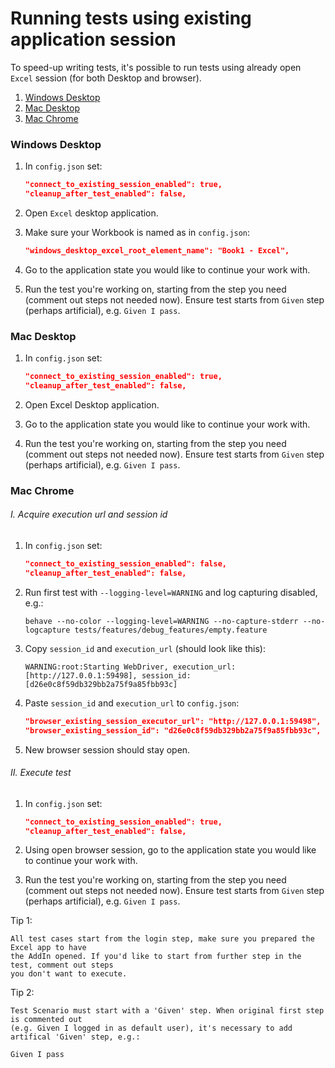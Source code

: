 # Running tests using existing application session

To speed-up writing tests, it's possible to run tests using already open `Excel` session (for both Desktop and browser). 

1. [Windows Desktop](#windows_desktop)
1. [Mac Desktop](#mac_desktop)
1. [Mac Chrome](#mac_chrome)

<a name="windows_desktop"></a>
### Windows Desktop

1. In `config.json` set:

    ```json
    "connect_to_existing_session_enabled": true,
    "cleanup_after_test_enabled": false,
    ```
    
1. Open `Excel` desktop application.

1. Make sure your Workbook is named as in `config.json`:
    ```json
    "windows_desktop_excel_root_element_name": "Book1 - Excel",
    ```

1. Go to the application state you would like to continue your work with. 

1. Run the test you're working on, starting from the step you need (comment out steps not needed now). Ensure test
starts from `Given` step (perhaps artificial), e.g. `Given I pass`.

<a name="mac_desktop"></a>
### Mac Desktop

1. In `config.json` set:

    ```json
    "connect_to_existing_session_enabled": true,
    "cleanup_after_test_enabled": false,
    ```
    
1. Open Excel Desktop application.

1. Go to the application state you would like to continue your work with. 

1. Run the test you're working on, starting from the step you need (comment out steps not needed now). Ensure test
starts from `Given` step (perhaps artificial), e.g. `Given I pass`.

<a name="mac_chrome"></a>
### Mac Chrome

###### I. Acquire execution url and session id

1. In `config.json` set:

    ```json
    "connect_to_existing_session_enabled": false,
    "cleanup_after_test_enabled": false,
    ```
    
1. Run first test with `--logging-level=WARNING` and log capturing disabled, e.g.:

    ```console
    behave --no-color --logging-level=WARNING --no-capture-stderr --no-logcapture tests/features/debug_features/empty.feature
    ```
 
1. Copy `session_id` and `execution_url` (should look like this):

    ```console
    WARNING:root:Starting WebDriver, execution_url: [http://127.0.0.1:59498], session_id: [d26e0c8f59db329bb2a75f9a85fbb93c]
    ```
    
1. Paste `session_id` and `execution_url` to `config.json`:

    ```json
    "browser_existing_session_executor_url": "http://127.0.0.1:59498",
    "browser_existing_session_id": "d26e0c8f59db329bb2a75f9a85fbb93c",
    ```

1. New browser session should stay open. 

###### II. Execute test

1. In `config.json` set:

    ```json
    "connect_to_existing_session_enabled": true,
    "cleanup_after_test_enabled": false,
    ```

1. Using open browser session, go to the application state you would like to continue your work with. 

1. Run the test you're working on, starting from the step you need (comment out steps not needed now). Ensure test
starts from `Given` step (perhaps artificial), e.g. `Given I pass`.

Tip 1:
```
All test cases start from the login step, make sure you prepared the Excel app to have
the AddIn opened. If you'd like to start from further step in the test, comment out steps
you don't want to execute.
```

Tip 2:
```
Test Scenario must start with a 'Given' step. When original first step is commented out
(e.g. Given I logged in as default user), it's necessary to add artifical 'Given' step, e.g.:

Given I pass
```
